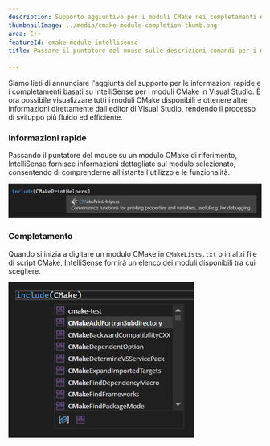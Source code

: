 ```yaml
---
description: Supporto aggiuntivo per i moduli CMake nei completamenti e in Informazioni rapide di IntelliSense.
thumbnailImage: ../media/cmake-module-completion-thumb.png
area: C++
featureId: cmake-module-intellisense
title: Passare il puntatore del mouse sulle descrizioni comandi per i moduli CMake

---
```



Siamo lieti di annunciare l'aggiunta del supporto per le informazioni rapide e i completamenti basati su IntelliSense per i moduli CMake in Visual Studio. È ora possibile visualizzare tutti i moduli CMake disponibili e ottenere altre informazioni direttamente dall'editor di Visual Studio, rendendo il processo di sviluppo più fluido ed efficiente.

### Informazioni rapide

Passando il puntatore del mouse su un modulo CMake di riferimento, IntelliSense fornisce informazioni dettagliate sul modulo selezionato, consentendo di comprenderne all'istante l'utilizzo e le funzionalità.

![Informazioni su CMake In informazioni rapide](../media/cmake-module-quick-info.png)

### Completamento

Quando si inizia a digitare un modulo CMake in `CMakeLists.txt` o in altri file di script CMake, IntelliSense fornirà un elenco dei moduli disponibili tra cui scegliere.

![Completamento del modulo CMake](../media/cmake-module-completion.png)
